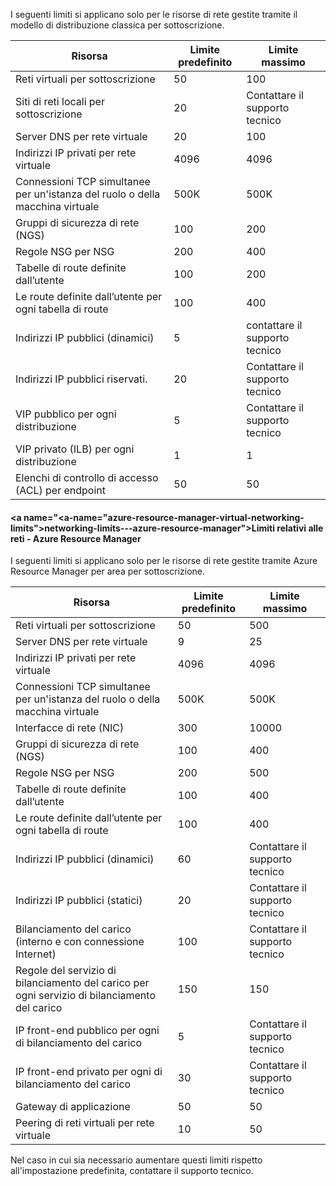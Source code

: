 I seguenti limiti si applicano solo per le risorse di rete gestite tramite il modello di distribuzione classica per sottoscrizione.

Risorsa| Limite predefinito | Limite massimo
--- | --- | --- 
Reti virtuali per sottoscrizione | 50 | 100
Siti di reti locali per sottoscrizione | 20 | Contattare il supporto tecnico
Server DNS per rete virtuale | 20 | 100
Indirizzi IP privati per rete virtuale | 4096 | 4096
Connessioni TCP simultanee per un'istanza del ruolo o della macchina virtuale | 500K | 500K 
Gruppi di sicurezza di rete (NGS) | 100 | 200
Regole NSG per NSG | 200 | 400
Tabelle di route definite dall’utente | 100 | 200
Le route definite dall’utente per ogni tabella di route | 100 | 400
Indirizzi IP pubblici (dinamici) | 5 | contattare il supporto tecnico
Indirizzi IP pubblici riservati. | 20 | Contattare il supporto tecnico
VIP pubblico per ogni distribuzione | 5 | Contattare il supporto tecnico
VIP privato (ILB) per ogni distribuzione | 1 | 1
Elenchi di controllo di accesso (ACL) per endpoint | 50 | 50


#### <a name="<a-name="azure-resource-manager-virtual-networking-limits"></a>networking-limits---azure-resource-manager"></a><a name="azure-resource-manager-virtual-networking-limits"></a>Limiti relativi alle reti - Azure Resource Manager

I seguenti limiti si applicano solo per le risorse di rete gestite tramite Azure Resource Manager per area per sottoscrizione.

Risorsa| Limite predefinito | Limite massimo
--- | --- | ---
Reti virtuali per sottoscrizione | 50 | 500
Server DNS per rete virtuale | 9 | 25
Indirizzi IP privati per rete virtuale | 4096 | 4096
Connessioni TCP simultanee per un'istanza del ruolo o della macchina virtuale | 500K |500K
Interfacce di rete (NIC) | 300 | 10000
Gruppi di sicurezza di rete (NGS) | 100 | 400
Regole NSG per NSG | 200 | 500
Tabelle di route definite dall’utente | 100 | 400
Le route definite dall’utente per ogni tabella di route | 100 | 400
Indirizzi IP pubblici (dinamici) | 60 | Contattare il supporto tecnico
Indirizzi IP pubblici (statici) | 20 | Contattare il supporto tecnico
Bilanciamento del carico (interno e con connessione Internet) | 100 | Contattare il supporto tecnico
Regole del servizio di bilanciamento del carico per ogni servizio di bilanciamento del carico | 150 | 150
IP front-end pubblico per ogni di bilanciamento del carico | 5 | Contattare il supporto tecnico
IP front-end privato per ogni di bilanciamento del carico | 30 | Contattare il supporto tecnico
Gateway di applicazione | 50 | 50
Peering di reti virtuali per rete virtuale | 10 | 50

Nel caso in cui sia necessario aumentare questi limiti rispetto all'impostazione predefinita, contattare il supporto tecnico.


<!--HONumber=Oct16_HO2-->


